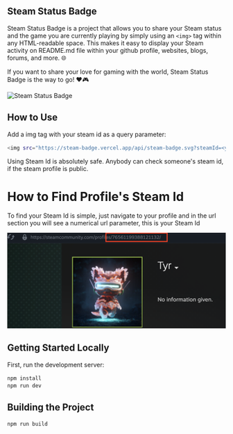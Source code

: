 ## Steam Status Badge
Steam Status Badge is a project that allows you to share your Steam status and the game you are currently playing by simply using an `<img>` tag within any HTML-readable space.
This makes it easy to display your Steam activity on README.md file within your github profile, websites, blogs, forums, and more. 🌐

If you want to share your love for gaming with the world, Steam Status Badge is the way to go! ❤️🎮

<img src="https://steam-badge.vercel.app/api/steam-badge.svg?steamId=76561199388121132" alt="Steam Status Badge" />

## How to Use

Add a img tag with your steam id as a query parameter:

```bash
<img src="https://steam-badge.vercel.app/api/steam-badge.svg?steamId=<your_steam_id>" alt="Steam Status Badge"  />
```
Using Steam Id is absolutely safe. Anybody can check someone's steam id, if the steam profile is public. 

# How to Find Profile's Steam Id

To find your Steam Id is simple, just navigate to your profile and in the url section you will see a numerical url parameter, this is your Steam Id

![alt text](https://github.com/FroggyRocky/steam-badge/blob/main/screenshots/steam-id.png)

## Getting Started Locally

First, run the development server:

```bash
npm install
npm run dev
```

## Building the Project

```bash
npm run build
```